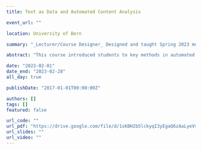 ```yaml
---
title: Text as Data and Automated Content Analysis

event_url: ""

location: University of Bern

summary: "_Lecturer/Course Designer_ Designed and taught Spring 2023 methods course focused on automated content analysis using R. _Average teaching evaluation score:_ 5.39/6."

abstract: "This course introduced students to key methods in automated content analysis using R. Students progressed from basic text wrangling to advanced topics such as machine learning, topic modelling, and sentiment analysis, emphasizing applications in communication research."

date: "2023-02-01"
date_end: "2023-02-28"
all_day: true

publishDate: "2017-01-01T00:00:00Z"

authors: []
tags: []
featured: false

url_code: ""
url_pdf: "https://drive.google.com/file/d/1sKBH2b5lckyqI3yEgaQ6zAaLyeVvFyEo/view?usp=sharing"
url_slides: ""
url_video: ""
---
```


